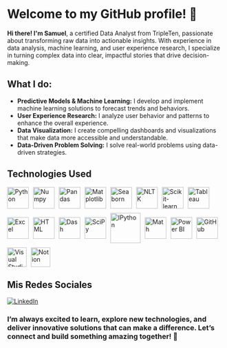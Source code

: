 
# Welcome to my GitHub profile! 🚀

 **Hi there! I'm Samuel**, a certified Data Analyst from TripleTen, passionate about transforming raw data into actionable insights. With experience in data analysis, machine learning, and user experience research, I specialize in turning complex data into clear, impactful stories that drive decision-making.

##  What I do:
   - **Predictive Models & Machine Learning:** I develop and implement machine learning solutions to forecast trends and behaviors.
   - **User Experience Research:** I analyze user behavior and patterns to enhance the overall experience.
   - **Data Visualization:** I create compelling dashboards and visualizations that make data more accessible and understandable.
   - **Data-Driven Problem Solving:** I solve real-world problems using data-driven strategies.

## Technologies Used  
   <div style="display: flex; flex-wrap: wrap; align-items: center; gap: 10px;">
        <img src="https://brandslogos.com/wp-content/uploads/images/large/python-logo.png" alt="Python" width="50px" style="max-width:100%; height:auto;" title="Python">
        <img src="https://img.icons8.com/color/452/numpy.png" alt="Numpy" width="50px" style="max-width:100%; height:auto;" title="Numpy">
        <img src="https://upload.wikimedia.org/wikipedia/commons/thumb/2/22/Pandas_mark.svg/800px-Pandas_mark.svg.png" alt="Pandas" width="50px" style="max-width:100%; height:auto;" title="Pandas">
        <img src="https://matplotlib.org/stable/_static/logo2_compressed.svg" alt="Matplotlib" width="50px" style="max-width:100%; height:auto;" title="Matplotlib">
        <img src="https://seaborn.pydata.org/_images/logo-mark-lightbg.svg" alt="Seaborn" width="50px" style="max-width:100%; height:auto;" title="Seaborn">
        <img src="https://static.javatpoint.com/tutorial/nltk/images/nltk2.png" alt="NLTK" width="50px" style="max-width:100%; height:auto;" title="NLTK">
        <img src="https://upload.wikimedia.org/wikipedia/commons/0/05/Scikit_learn_logo_small.svg" alt="Scikit-learn" width="50px" style="max-width:100%; height:auto;" title="Scikit-learn">
        <img src="https://www.tableau.com/sites/default/files/pages/tableaulogo_highres.png" alt="Tableau" width="50px" style="max-width:100%; height:auto;" title="Tableau">
        <img src="https://img.icons8.com/color/452/microsoft-excel-2019.png" alt="Excel" width="50px" style="max-width:100%; height:auto;" title="Excel">
        <img src="https://upload.wikimedia.org/wikipedia/commons/6/61/HTML5_logo_and_wordmark.svg" alt="HTML" width="50px" style="max-width:100%; height:auto;" title="HTML">
        <img src="https://dash.plotly.com/static/images/dash-logo.png" alt="Dash" width="50px" style="max-width:100%; height:auto;" title="Dash">
        <img src="https://upload.wikimedia.org/wikipedia/commons/thumb/a/a3/Scipy_logo.svg/1024px-Scipy_logo.svg.png" alt="SciPy" width="50px" style="max-width:100%; height:auto;" title="SciPy">
        <img src="https://ipython.org/_static/IPy_header.png" alt="IPython" width="70px" style="max-width:100%; height:auto;" title="IPython">
        <img src="https://upload.wikimedia.org/wikipedia/commons/3/3a/MathJax_logo.svg" alt="Math" width="50px" style="max-width:100%; height:auto;" title="Math">
        <img src="https://www.it.miami.edu/_assets/images/O365_Power_BI.png" alt="Power BI" width="50px" style="max-width:100%; height:auto;" title="Power BI">
        <img src="https://pngimg.com/uploads/github/github_PNG80.png" alt="GitHub" width="50px" style="max-width:100%; height:auto;" title="GitHub">
        <img src="https://code.visualstudio.com/assets/images/code-stable.png" alt="Visual Studio Code" width="45px" style="max-width:100%; height:auto;" title="Visual Studio Code">
        <img src="https://creazilla-store.fra1.digitaloceanspaces.com/icons/3270344/notion-icon-sm.png" alt="Notion" width="45px" style="max-width:100%; height:auto;" title="Notion">
   </div>


   <h2>Mis Redes Sociales</h2>
    <div>
      <a href="https://www.linkedin.com/in/samuel-guerrero-0ab3a8281/" target="_blank">
        <img src="https://img.shields.io/badge/LinkedIn-Samuel_Guerrero-0077B5?style=for-the-badge&logo=linkedin&logoColor=white&labelColor=101010" alt="LinkedIn">
      </a>
   </div>

</body>
</html>


### I’m always excited to learn, explore new technologies, and deliver innovative solutions that can make a difference. Let’s connect and build something amazing together! 🌟


